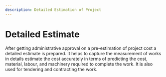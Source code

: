 ```yaml
---
description: Detailed Estimation of Project
---
```


# Detailed Estimate

After getting administrative approval on a pre-estimation of project cost a detailed estimate is prepared. It helps to capture the measurement of works in details estimate the cost accurately in terms of predicting the cost, material, labour, and machinery required to complete the work. It is also used for tendering and contracting the work.
